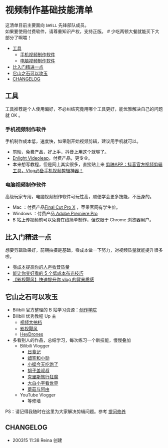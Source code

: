 # 视频制作基础技能清单
这清单目前主要面向 `bWELL` 先锋部队成员。  
如果要使用付费软件，请尊重知识产权，支持正版。 # 少吃两顿大餐就能买下大部分了啊喂！

* [工具](#工具)
	* [手机视频制作软件](#手机视频制作软件)
	* [电脑视频制作软件](#电脑视频制作软件)
* [比入门精进一点](#比入门精进一点)
* [它山之石可以攻玉](#它山之石可以攻玉)
* [CHANGELOG](#changelog)

## 工具
工具推荐是个人使用偏好，不必纠结究竟用哪个工具更好，能优雅解决自己的问题就 OK 。
### 手机视频制作软件
手机制作成本低，速度快，如果刚开始视频剪辑，建议用手机就可以。
* [剪映](https://apps.apple.com/cn/app/%E5%89%AA%E6%98%A0-%E8%BD%BB%E8%80%8C%E6%98%93%E5%89%AA/id1458072671?l=en)，免费产品，好上手，抖音上用这个就够了。
* [Enlight Videoleap](https://apps.apple.com/cn/app/enlight-videoleap-video-editor/id1255135442?l=en)，付费产品，更专业。
* 本来想写教程，但是网上其实很多，直接贴上来
[剪映APP：抖音官方视频剪辑工具，Vlog必备手机视频剪辑神器！](https://www.bilibili.com/video/av68790778?from=search&seid=406022489308100162)

### 电脑视频制作软件
高级玩家专用，电脑视频制作软件可玩性高，顺便学会更多技能，不压身的。
* Mac ：付费产品[Final Cut Pro X](https://www.apple.com/final-cut-pro/)  ，苹果官网有学生价。
* Windows ：付费产品[ Adobe Premiere Pro ](https://www.adobe.com/cn/products/premiere.html)  
* B 站上传视频前可以免费在线简单制作，但仅限于 Chrome 浏览器用户。

## 比入门精进一点
想要剪辑效果好，前期拍摄是基础，零成本做一下努力，对视频质量就能提升很多啦。
* [零成本提高你的人声收音质量](https://www.bilibili.com/video/av25394186)
* [能让你变好看的 5 个低成本布光技巧](https://www.bilibili.com/video/av39936127)
* [【影视飓风】快速提升你 vlog 的背景质感](https://www.bilibili.com/video/av45270902)

## 它山之石可以攻玉
* Bilibili 官方整理的 B 站学习资源：[创作学院](https://member.bilibili.com/academy/home) 
* Bilibili 优秀教程 Up 主
	* [视频大拍档](https://space.bilibili.com/110974/)
	* [影视飓风](https://space.bilibili.com/946974/)
	* [HeyDrones](https://space.bilibili.com/50212909/)
* 多看别人的作品，总结学习，每次练习一个新技能，慢慢叠加
	* Bilibili Vlogger
		* [日食记](https://space.bilibili.com/8960728/)
		* [蜡笔和小勋](https://space.bilibili.com/250111460/)
		* [小蝶今天吃饱了](https://space.bilibili.com/38060523/)
		* [胡子盖叔叔](https://space.bilibili.com/218610189/)
		* [克里斯旅行狂魔](https://space.bilibili.com/222096311/)
		* [大白小宇看世界](https://space.bilibili.com/320263129/)
		* [蘑菇与阿由](https://space.bilibili.com/164657460/)
	* YouTube Vlogger 
		* 等修墙

PS：请记得我随时在这里为大家解决剪辑问题。参考  [提问修养]()

## CHANGELOG
* 200315 11:38 Reina 创建
